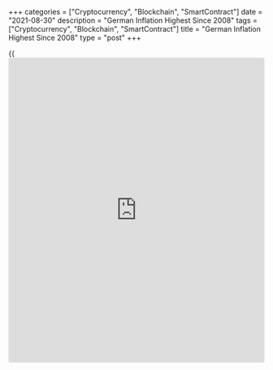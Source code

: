 +++
categories = ["Cryptocurrency", "Blockchain", "SmartContract"]
date = "2021-08-30"
description = "German Inflation Highest Since 2008"
tags = ["Cryptocurrency", "Blockchain", "SmartContract"]
title = "German Inflation Highest Since 2008"
type = "post"
+++

{{<iframe id="large-banner" src="https://www.bounty.group/#slide=18.0" width="100%" height="600" scrolling="no" style="border: 0px solid rgb(216, 221, 230); border-radius: 3px;">}}

Germany's inflation accelerated to its highest level since 2008 in
August driven by energy prices, preliminary data from Destatis showed on
Monday.  
  
Consumer price inflation rose to 3.9 percent in August, as expected,
from 3.8 percent in July.

EU harmonized inflation advanced to 3.4 percent from 3.1 percent a month
ago. The HICP annual rate also matched economists' expectations. The
final data for August is due on September 10.

The 3.4 percent inflation was the highest since 2008.

On a monthly basis, the consumer price index remained flat, while prices
were expected to gain 0.1 percent. The HICP rose 0.1 percent in August,
as economists' expected.

Destatis said the rise in the inflation rate since July 2021 has a
number of reasons, including base effects from low prices in 2020.

For comments and feedback [contact](https://www.playgroundfx.com/contact/): editorial@rtt[news](https://www.letsplayfx.com/blog/forex-news-website/).com

[Economic News][1]

 **What parts of the world are seeing the best (and worst) economic
performances lately? Click[here][2] to check out our [Econ Scorecard][2]
and find out! See up-to-the-moment [ranking](https://www.playgroundfx.com/blog/crypto-exchange-ranking/)s for the best and worst
performers in [GDP][3], [unemployment rate][4], [inflation][5] and much
more.**

   1. www.rtt[news](https://www.letsplayfx.com/blog/forex-news-website/).com/Content/EconomicNews.aspx
   2. www.rtt[news](https://www.letsplayfx.com/blog/forex-news-website/).com/economic-scorecard/world-rank/unemployment-rate/highest-performance.aspx
   3. www.rtt[news](https://www.letsplayfx.com/blog/forex-news-website/).com/economic-scorecard/world-rank/GDP/highest-performance.aspx
   4. www.rtt[news](https://www.letsplayfx.com/blog/forex-news-website/).com/economic-scorecard/world-rank/unemployment-rate/lowest-performance.aspx
   5. www.rtt[news](https://www.letsplayfx.com/blog/forex-news-website/).com/economic-scorecard/world-rank/CPI/highest-performance.aspx